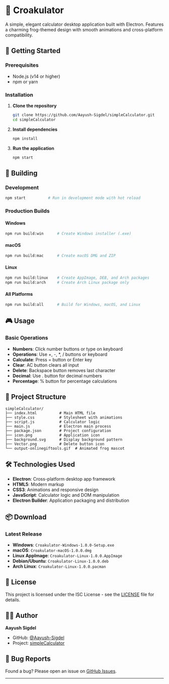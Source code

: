 # 🐸 Croakulator

A simple, elegant calculator desktop application built with Electron. Features a charming frog-themed design with smooth animations and cross-platform compatibility.

## 🚀 Getting Started

### Prerequisites

-   Node.js (v14 or higher)
-   npm or yarn

### Installation

1. **Clone the repository**

    ```bash
    git clone https://github.com/Aayush-Sigdel/simpleCalculator.git
    cd simpleCalculator
    ```

2. **Install dependencies**

    ```bash
    npm install
    ```

3. **Run the application**
    ```bash
    npm start
    ```

## 🔨 Building

### Development

```bash
npm start          # Run in development mode with hot reload
```

### Production Builds

#### Windows

```bash
npm run build:win      # Create Windows installer (.exe)
```

#### macOS

```bash
npm run build:mac      # Create macOS DMG and ZIP
```

#### Linux

```bash
npm run build:linux    # Create AppImage, DEB, and Arch packages
npm run build:arch     # Create Arch Linux package only
```

#### All Platforms

```bash
npm run build:all      # Build for Windows, macOS, and Linux
```

## 🎮 Usage

### Basic Operations

-   **Numbers**: Click number buttons or type on keyboard
-   **Operations**: Use +, -, \*, / buttons or keyboard
-   **Calculate**: Press = button or Enter key
-   **Clear**: AC button clears all input
-   **Delete**: Backspace button removes last character
-   **Decimal**: Use . button for decimal numbers
-   **Percentage**: % button for percentage calculations

## 📁 Project Structure

```
simpleCalculator/
├── index.html          # Main HTML file
├── style.css           # Stylesheet with animations
├── script.js           # Calculator logic
├── main.js             # Electron main process
├── package.json        # Project configuration
├── icon.png            # Application icon
├── background.svg      # Display background pattern
├── Vector.png          # Delete button icon
└── output-onlinegiftools.gif  # Animated frog mascot
```

## 🛠️ Technologies Used

-   **Electron**: Cross-platform desktop app framework
-   **HTML5**: Modern markup
-   **CSS3**: Animations and responsive design
-   **JavaScript**: Calculator logic and DOM manipulation
-   **Electron Builder**: Application packaging and distribution

## 📦 Download

### Latest Release

-   **Windows**: `Croakulator-Windows-1.0.0-Setup.exe`
-   **macOS**: `Croakulator-macOS-1.0.0.dmg`
-   **Linux AppImage**: `Croakulator-Linux-1.0.0.AppImage`
-   **Debian/Ubuntu**: `Croakulator-Linux-1.0.0.deb`
-   **Arch Linux**: `Croakulator-Linux-1.0.0.pacman`

## 📝 License

This project is licensed under the ISC License - see the [LICENSE](LICENSE) file for details.

## 👨‍💻 Author

**Aayush Sigdel**

-   GitHub: [@Aayush-Sigdel](https://github.com/Aayush-Sigdel)
-   Project: [simpleCalculator](https://github.com/Aayush-Sigdel/simpleCalculator)

## 🐛 Bug Reports

Found a bug? Please open an issue on [GitHub Issues](https://github.com/Aayush-Sigdel/simpleCalculator/issues).

---

